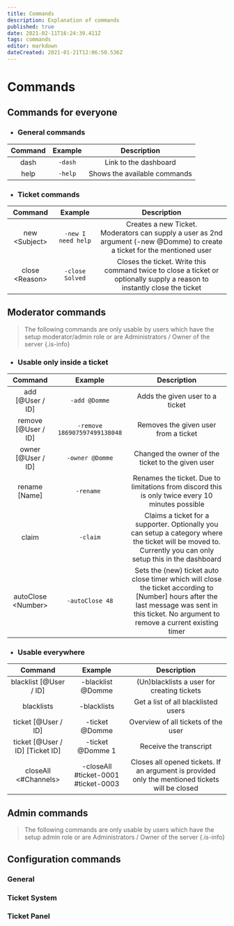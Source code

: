 ```yaml
---
title: Commands
description: Explanation of commands
published: true
date: 2021-02-11T16:24:39.411Z
tags: commands
editor: markdown
dateCreated: 2021-01-21T12:06:50.536Z
---
```


# Commands
    

## Commands for everyone

- ### General commands
|       Command        	|    Example	| Description 									|
|:-------------------:  |:---------: 	|:-----------:									|
| dash						    	| `-dash` 	 	| Link to the dashboard        	|
| help    							| `-help`    	| Shows the available commands  |

- ### Ticket commands
|       Command        	|    Example           	| Description 																																																															|	
|:-------------------:  |:-------------------: 	|:--------------------------------------------------------------------------------------------------------------------------------------:		|
| new	\<Subject>			  | `-new I need help` 		| Creates a new Ticket.<br>Moderators can supply a user as 2nd argument (-new @Domme) to create a ticket for the mentioned user     				|
| close \<Reason>     	| `-close Solved`    		| Closes the ticket. Write this command twice to close a ticket or optionally supply a reason to instantly close the ticket									|



## Moderator commands
> The following commands are only usable by users which have the setup moderator/admin role or are Administrators / Owner of the server
{.is-info}
- ### Usable only inside a ticket
|       Command        	|    Example                  	| Description 	|
|:-------------------:  |:---------------------------: 	|:-----------:	|
| add [@User / ID]   	  | `-add @Domme`               	| Adds the given user to a ticket            																																			|
| remove [@User / ID] 	| `-remove 186907597499138048` 	| Removes the given user from a ticket            																																|
| owner [@User / ID]  	| `-owner @Domme`             	| Changed the owner of the ticket to the given user         																									   	|
| rename [Name]       	| `-rename `        			  		| Renames the ticket. Due to limitations from discord this is only twice every 10 minutes possible            		|
| claim               	| `-claim`     						    	| Claims a ticket for a supporter. Optionally you can setup a category where the ticket will be moved to. Currently you can only setup this in the dashboard            	|
| autoClose \<Number>  	| `-autoClose 48`						  	| Sets the (new) ticket auto close timer which will close the ticket according to [Number] hours after the last message was sent in this ticket. No argument to remove a current existing timer             	|

- ### Usable everywhere
|       Command         										|    Example                 					| Description 																																										|
|:----------------------------------------:	|:----------------------------------: |:---------------------------------------------------------------------------------------------:	|
| blacklist [@User / ID] 										| -blacklist @Domme         				 	| (Un)blacklists a user for creating tickets        																				    	|
| blacklists          										  | -blacklists  												| Get a list of all blacklisted users          																										|
| ticket [@User / ID]    										| -ticket @Domme       	  			    	| Overview of all tickets of the user           																								 	|
| ticket [@User / ID] [Ticket ID]       	  | -ticket @Domme 1 										| Receive the transcript            																															|
| closeAll <#Channels> 										  | -closeAll #ticket-0001 #ticket-0003 | Closes all opened tickets. If an argument is provided only the mentioned tickets will be closed	|

## Admin commands
> The following commands are only usable by users which have the setup admin role or are Administrators / Owner of the server
{.is-info}
## Configuration commands
### General
### Ticket System
### Ticket Panel